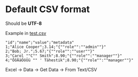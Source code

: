 # Default CSV format

Should be **UTF-8**

Example in [test.csv](../../../../resources/test.csv)

```text
"id";"name";"value";"metadata"
1;"Alice Cooper";3.14;"{""role"":""admin""}"
2;"Bob; Jr.";5.67;"{""role"":""user""}"
3;"Carol ""C"" Smith";8.90;"{""role"":""manager""}"
4;"ÕõÄäÖöÜü "" ' Tähestik";8.90;"{""role"":""manager""}"
```

Excel → Data → Get Data → From Text/CSV
